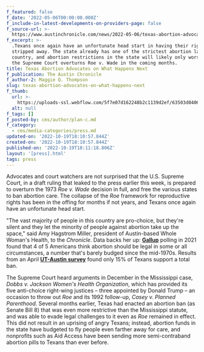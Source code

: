 ```yaml
---
f_featured: false
f_date: '2022-05-06T00:00:00.000Z'
f_include-in-latest-developments-on-providers-page: false
f_source-url: >-
  https://www.austinchronicle.com/news/2022-05-06/texas-abortion-advocates-on-what-happens-next/
f_excerpt: >-
  .Texans once again have an unfortunate head start in having their rights
  stripped away. The state already has one of the strictest abortion laws in the
  country, and abortion restrictions in the state will likely only worsen once
  the Supreme Court overturns Roe v. Wade in the coming months.
title: Texas Abortion Advocates on What Happens Next
f_publication: The Austin Chronicle
f_author-2: Maggie Q. Thompson
slug: texas-abortion-advocates-on-what-happens-next
f_thumb:
  url: >-
    https://uploads-ssl.webflow.com/5f7e07d162248b2c1139d2ef/63503d0406c70561a012cc1d_pols_feature6-1.jpeg
  alt: null
f_tags: []
f_posted-by: cms/author/plan-c.md
f_category:
  - cms/media-categories/press.md
updated-on: '2022-10-19T18:10:57.844Z'
created-on: '2022-10-19T18:10:57.844Z'
published-on: '2022-10-19T18:11:18.806Z'
layout: '[press].html'
tags: press
---
```


Advocates and court watchers are not surprised that the U.S. Supreme Court, in a draft ruling that leaked to the press earlier this week, is prepared to overturn the 1973 _Roe_ _v._ _Wade_ decision in full, and free the various states to ban abortion care. The collapse of the _Roe_ framework for reproductive rights has been in the offing for months if not years, and Texans once again have an unfortunate head start.

"The vast majority of people in this country are pro-choice, but they're silent and they let the minority of people against abortion take up the space," said Amy Hagstrom Miller, president of Austin-based Whole Woman's Health, to the _Chronicle_. Data backs her up: [**Gallup**](https://news.gallup.com/poll/1576/abortion.aspx) polling in 2021 found that 4 of 5 Americans think abortion should be legal in some or all circumstances, a number that's barely budged since the mid-1970s. Results from an April [**UT-Austin survey**](https://www.texastribune.org/2022/05/04/texas-abortion-ut-poll/) found only 15% of Texans support a total ban.

The Supreme Court heard arguments in December in the Mississippi case, _Dobbs_ _v._ _Jackson Women's Health Organization_, which has provided its five anti-choice right-wing justices – three appointed by Donald Trump – an occasion to throw out _Roe_ and its 1992 follow-up, _Casey v. Planned Parenthood_. Several months earlier, Texas had enacted an abortion ban (as Senate Bill 8) that was even more restrictive than the Mississippi statute, and was able to evade legal challenges to it even as _Roe_ remained in effect. This did not result in an uprising of angry Texans; instead, abortion funds in the state have budgeted to fly people even farther away for care, and nonprofits such as Aid Access have been sending more semi-­contra­band abortion pills to Texans than ever before.

‍
